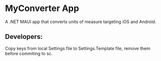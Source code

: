 # MyConverter App
A .NET MAUI app that converts units of measure targeting iOS and Android.

## Developers:  
Copy keys from local Settings file to Settings.Template file, remove them before commiting to sc.
